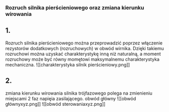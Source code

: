 ### Rozruch silnika pierścieniowego oraz zmiana kierunku wirowania

## 1. 
Rozruch silnika pierścieniowego można przeprowadzić poprzez włączenie rezystorów dodatkowych (rozruchowych) w obwód wirnika. Dzięki takiemu rozruchowi można uzyskać charakterystykę inną niż naturalną, a moment rozruchowy może być równy momętowi maksymalnemu
charakterystyka mechaniczna.
![[charakterystyka silnik pierścieniowy.png]]

## 2. 
zmiana kierunku wirowania silnika trójfazowego polega na zmienieniu miejscami 2 faz napięia zasilającego. 
obwód główny
![[obwód głównyxyz.png]]
![[obwód sterowaniaxyz.png]]
